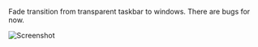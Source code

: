 Fade transition from transparent taskbar to windows. There are bugs for now. 



![Screenshot](https://i.imgur.com/1qQqYVm.png)